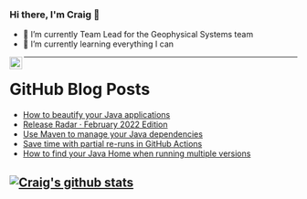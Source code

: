 ### Hi there, I'm Craig 👋

<!--
**CraigTeelFugro/CraigTeelFugro** is a ✨ _special_ ✨ repository because its `README.md` (this file) appears on your GitHub profile.

Here are some ideas to get you started:
-->

- 🔭 I’m currently Team Lead for the Geophysical Systems team
- 🌱 I’m currently learning everything I can

[<img align="left" alt="Craig Teel | LinkedIn" width="22px" src="https://cdn.jsdelivr.net/npm/simple-icons@v3/icons/linkedin.svg" />][linkedin]

---

# GitHub Blog Posts

<!-- BLOG-POST-LIST:START -->
- [How to beautify your Java applications](https://opensource.com/article/22/3/beautify-java-applications)
- [Release Radar · February 2022 Edition](https://github.blog/2022-03-17-release-radar-feb-2022/)
- [Use Maven to manage your Java dependencies](https://opensource.com/article/22/3/maven-manage-java-dependencies)
- [Save time with partial re-runs in GitHub Actions](https://github.blog/2022-03-16-save-time-partial-re-runs-github-actions/)
- [How to find your Java Home when running multiple versions](https://opensource.com/article/22/3/find-java-home)
<!-- BLOG-POST-LIST:END -->

## [![Craig's github stats](https://github-readme-stats.vercel.app/api?username=craigteelfugro)](https://github.com/anuraghazra/github-readme-stats)


[linkedin]: https://linkedin.com/in/craig-teel-b8786771
